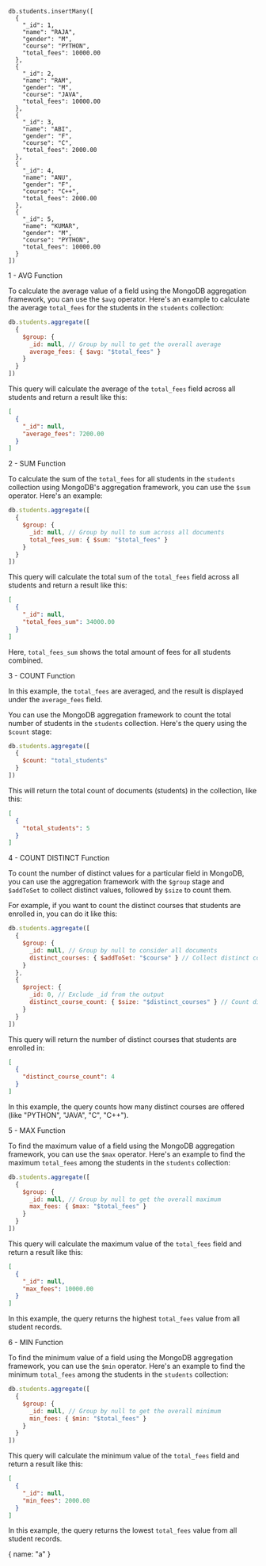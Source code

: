 

```
db.students.insertMany([
  {
    "_id": 1,
    "name": "RAJA",
    "gender": "M",
    "course": "PYTHON",
    "total_fees": 10000.00
  },
  {
    "_id": 2,
    "name": "RAM",
    "gender": "M",
    "course": "JAVA",
    "total_fees": 10000.00
  },
  {
    "_id": 3,
    "name": "ABI",
    "gender": "F",
    "course": "C",
    "total_fees": 2000.00
  },
  {
    "_id": 4,
    "name": "ANU",
    "gender": "F",
    "course": "C++",
    "total_fees": 2000.00
  },
  {
    "_id": 5,
    "name": "KUMAR",
    "gender": "M",
    "course": "PYTHON",
    "total_fees": 10000.00
  }
])
```

1 - AVG Function

To calculate the average value of a field using the MongoDB aggregation framework, you can use the `$avg` operator. Here's an example to calculate the average `total_fees` for the students in the `students` collection:

```js
db.students.aggregate([
  {
    $group: {
      _id: null, // Group by null to get the overall average
      average_fees: { $avg: "$total_fees" }
    }
  }
])
```

This query will calculate the average of the `total_fees` field across all students and return a result like this:

```json
[
  {
    "_id": null,
    "average_fees": 7200.00
  }
]
```

2 - SUM Function

To calculate the sum of the `total_fees` for all students in the `students` collection using MongoDB's aggregation framework, you can use the `$sum` operator. Here's an example:

```js
db.students.aggregate([
  {
    $group: {
      _id: null, // Group by null to sum across all documents
      total_fees_sum: { $sum: "$total_fees" }
    }
  }
])
```

This query will calculate the total sum of the `total_fees` field across all students and return a result like this:

```json
[
  {
    "_id": null,
    "total_fees_sum": 34000.00
  }
]
```

Here, `total_fees_sum` shows the total amount of fees for all students combined.


3 - COUNT Function

In this example, the `total_fees` are averaged, and the result is displayed under the `average_fees` field.

You can use the MongoDB aggregation framework to count the total number of students in the `students` collection. Here's the query using the `$count` stage:

```js
db.students.aggregate([
  {
    $count: "total_students"
  }
])
```

This will return the total count of documents (students) in the collection, like this:

```json
[
  {
    "total_students": 5
  }
]
```

4 - COUNT DISTINCT Function

To count the number of distinct values for a particular field in MongoDB, you can use the aggregation framework with the `$group` stage and `$addToSet` to collect distinct values, followed by `$size` to count them.

For example, if you want to count the distinct courses that students are enrolled in, you can do it like this:

```js
db.students.aggregate([
  {
    $group: {
      _id: null, // Group by null to consider all documents
      distinct_courses: { $addToSet: "$course" } // Collect distinct courses
    }
  },
  {
    $project: {
      _id: 0, // Exclude _id from the output
      distinct_course_count: { $size: "$distinct_courses" } // Count distinct courses
    }
  }
])
```

This query will return the number of distinct courses that students are enrolled in:

```json
[
  {
    "distinct_course_count": 4
  }
]
```

In this example, the query counts how many distinct courses are offered (like "PYTHON", "JAVA", "C", "C++").

5 - MAX Function

To find the maximum value of a field using the MongoDB aggregation framework, you can use the `$max` operator. Here's an example to find the maximum `total_fees` among the students in the `students` collection:

```js
db.students.aggregate([
  {
    $group: {
      _id: null, // Group by null to get the overall maximum
      max_fees: { $max: "$total_fees" }
    }
  }
])
```

This query will calculate the maximum value of the `total_fees` field and return a result like this:

```json
[
  {
    "_id": null,
    "max_fees": 10000.00
  }
]
```

In this example, the query returns the highest `total_fees` value from all student records.

6 - MIN Function 

To find the minimum value of a field using the MongoDB aggregation framework, you can use the `$min` operator. Here's an example to find the minimum `total_fees` among the students in the `students` collection:

```js
db.students.aggregate([
  {
    $group: {
      _id: null, // Group by null to get the overall minimum
      min_fees: { $min: "$total_fees" }
    }
  }
])
```

This query will calculate the minimum value of the `total_fees` field and return a result like this:

```json
[
  {
    "_id": null,
    "min_fees": 2000.00
  }
]
```

In this example, the query returns the lowest `total_fees` value from all student records.

{ name: "a" }